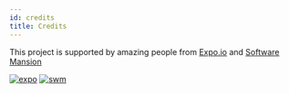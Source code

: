 ```yaml
---
id: credits
title: Credits
---
```


This project is supported by amazing people from [Expo.io](https://expo.io) and [Software Mansion](https://swmansion.com)

[![expo](https://avatars2.githubusercontent.com/u/12504344?v=3&s=100 "Expo.io")](https://expo.io)
[![swm](https://avatars0.githubusercontent.com/u/56880679?v=3&s=100 "Software Mansion")](https://swmansion.com)
